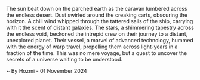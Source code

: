 
The sun beat down on the parched earth as the caravan lumbered across the endless desert. Dust swirled around the creaking carts, obscuring the horizon.  A chill wind whipped through the tattered sails of the ship, carrying with it the scent of distant galaxies.  The stars, a shimmering tapestry across the endless void, beckoned the intrepid crew on their journey to a distant, unexplored planet. Their vessel, a marvel of advanced technology, hummed with the energy of warp travel, propelling them across light-years in a fraction of the time.  This was no mere voyage, but a quest to uncover the secrets of a universe waiting to be understood. 

~ By Hozmi - 01 November 2024
